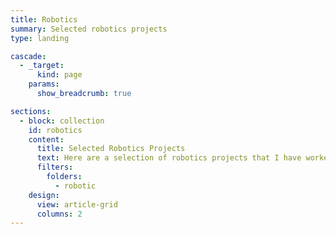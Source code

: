 ```yaml
---
title: Robotics
summary: Selected robotics projects
type: landing

cascade:
  - _target:
      kind: page
    params:
      show_breadcrumb: true

sections:
  - block: collection
    id: robotics
    content:
      title: Selected Robotics Projects
      text: Here are a selection of robotics projects that I have worked on over the years.
      filters:
        folders:
          - robotic
    design:
      view: article-grid
      columns: 2
---
```

